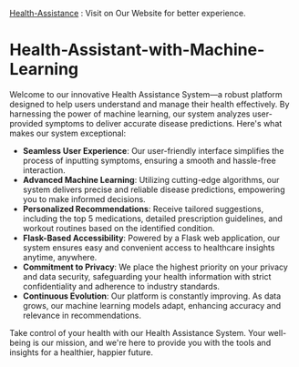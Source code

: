 [Health-Assistance](https://health-assistance.onrender.com/)   : Visit on Our Website for better experience.
# Health-Assistant-with-Machine-Learning
Welcome to our innovative Health Assistance System—a robust platform designed to help users understand and manage their health effectively. By harnessing the power of machine learning, our system analyzes user-provided symptoms to deliver accurate disease predictions. Here's what makes our system exceptional:

- **Seamless User Experience**: Our user-friendly interface simplifies the process of inputting symptoms, ensuring a smooth and hassle-free interaction.  
- **Advanced Machine Learning**: Utilizing cutting-edge algorithms, our system delivers precise and reliable disease predictions, empowering you to make informed decisions.  
- **Personalized Recommendations**: Receive tailored suggestions, including the top 5 medications, detailed prescription guidelines, and workout routines based on the identified condition.  
- **Flask-Based Accessibility**: Powered by a Flask web application, our system ensures easy and convenient access to healthcare insights anytime, anywhere.  
- **Commitment to Privacy**: We place the highest priority on your privacy and data security, safeguarding your health information with strict confidentiality and adherence to industry standards.  
- **Continuous Evolution**: Our platform is constantly improving. As data grows, our machine learning models adapt, enhancing accuracy and relevance in recommendations.

Take control of your health with our Health Assistance System. Your well-being is our mission, and we're here to provide you with the tools and insights for a healthier, happier future.
